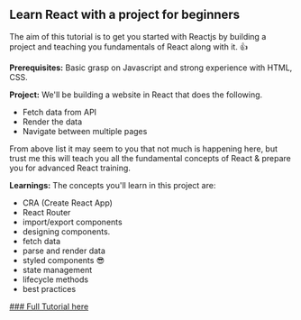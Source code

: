 ## Learn React with a project for beginners


The aim of this tutorial is to get you started with Reactjs by building a project and teaching you fundamentals of React along with it. :+1:

**Prerequisites:** Basic grasp on Javascript and strong experience with HTML, CSS.

**Project:** We'll be building a website in React that does the following.

- Fetch data from API
- Render the data
- Navigate between multiple pages

From above list it may seem to you that not much is happening here, but trust me this will teach you all the fundamental concepts of React & prepare you for advanced React training.

**Learnings:** The concepts you'll learn in this project are:

- CRA (Create React App)
- React Router
- import/export components
- designing components.
- fetch data
- parse and render data
- styled components :sunglasses:
- state management
- lifecycle methods 
- best practices

[### Full Tutorial here](http://devhoot.ooo/learn-react-with-a-project-for-beginners/)